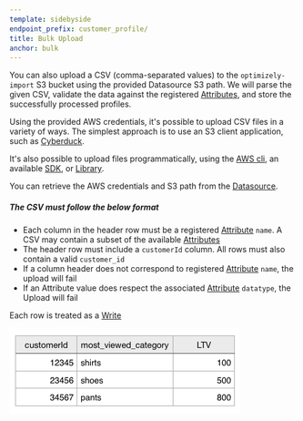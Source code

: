 ```yaml
---
template: sidebyside
endpoint_prefix: customer_profile/
title: Bulk Upload
anchor: bulk
---
```



You can also upload a CSV (comma-separated values) to the `optimizely-import` S3 bucket using the provided Datasource S3
path.
We will parse the given CSV, validate the data against the registered [Attributes](/rest/customer_profiles#dcp_attributes), and store the successfully processed profiles.

Using the provided AWS credentials, it's possible to upload CSV files in a variety of ways.
The simplest approach is to use an S3 client application, such as [Cyberduck](www.cyberduck.io/?l=en).

It's also possible to upload files programmatically, using the [AWS
cli](http://docs.aws.amazon.com/cli/latest/userguide/using-s3-commands.html), an available
[SDK](https://aws.amazon.com/tools/), or [Library](http://boto3.readthedocs.org/en/latest/reference/services/s3.html).

You can retrieve the AWS credentials and S3 path from the [Datasource](/rest/customer_profiles#dcp_datasources).

##### The CSV must follow the below format
- Each column in the header row must be a registered [Attribute](/rest/customer_profiles#dcp_attributes) `name`. A CSV may contain a subset of the available [Attributes](/rest/customer_profiles#dcp_attributes)
- The header row must include a `customerId` column. All rows must also contain a valid `customer_id`
- If a column header does not correspond to registered [Attribute](/rest/customer_profiles#dcp_attributes) `name`, the upload will fail
- If an Attribute value does respect the associated [Attribute](/rest/customer_profiles#dcp_attributes) `datatype`, the Upload will fail

Each row is treated as a [Write](/rest/customer_profiles#dcp_attributes)

<img src="/assets/img/dcp/csv.png">
